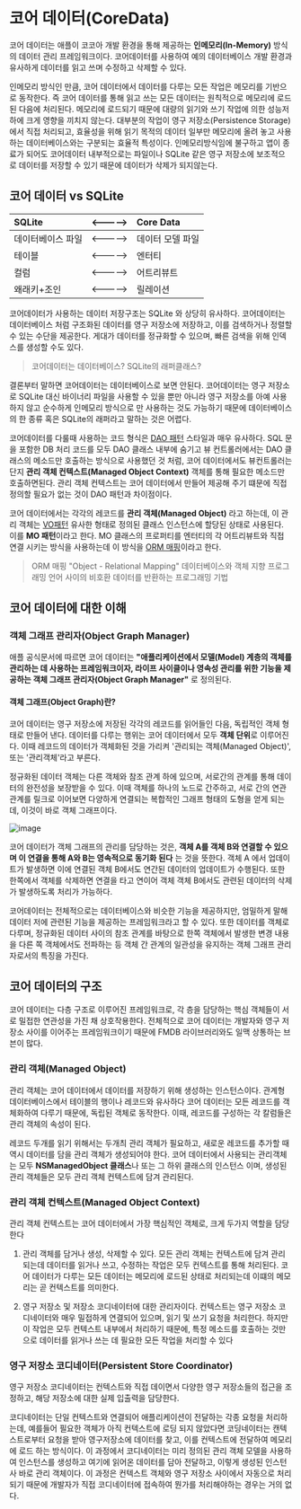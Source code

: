 # 코어 데이터(CoreData)


코어 데이터는 애플이 코코아 개발 환경을 통해 제공하는 **인메모리(In-Memory)** 방식의 데이터 관리 프레임워크이다.
코어데이터를 사용하여 예의 데이터베이스 개발 환경과 유사하게 데이터를 읽고 쓰며 수정하고 삭제할 수 있다.

인메모리 방식인 만큼, 코어 데이터에서 데이터를 다루는 모든 작업은 메모리를 기반으로 동작한다. 즉 코어 데이터를 통해 읽고 쓰는 모든 데이터는 원칙적으로 메모리에 로드된 다음에 처리된다. 메모리에 로드되기 때문에 대량의 읽기와 쓰기 작업에 의한 성능저하에 크게 영향을 끼치지 않는다. 대부분의 작업이 영구 저장소(Persistence Storage)에서 직접 처리되고, 효율성을 위해 읽기 목적의 데이터 일부만 메모리에 올려 놓고 사용하는 데이터베이스와는 구분되는 효율적 특성이다.
인메모리방식임에 불구하고 앱이 종료가 되어도 코어데이터 내부적으로는 파일이나 SQLite 같은 영구 저장소에 보조적으로 데이터를 저장할 수 있기 때문에 데이터가 삭제가 되지않는다.

## 코어 데이터 vs SQLite


|SQLite|<----->|Core Data|
|:---|:---|:---|
|데이터베이스 파일|<----->|데이터 모델 파일|
|테이블|<----->|엔터티|
|컬럼|<----->|어트리뷰트|
|왜래키+조인|<----->|릴레이션|


코어데이터가 사용하는 데이터 저장구조는 SQLite 와 상당히 유사하다. 
코어데이터는 데이터베이스 처럼 구조화된 데이터를 영구 저장소에 저장하고, 이를 검색하거나 정렬할 수 있는 수단을 제공한다. 게대가 데이터를 정규화할 수 있으며, 빠른 검색을 위해 인덱스를 생성할 수도 있다. 

> 코어데이터는 데이터베이스? SQLite의 래퍼클래스?

결론부터 말하면 코어데이터는 데이터베이스로 보면 안된다. 코어데이터는 영구 저장소로 SQLite 대신 바이너리 파일을 사용할 수 있을 뿐만 아니라 영구 저장소를 아예 사용하지 않고 순수하게 인메모리 방식으로 만 사용하는 것도 가능하기 때문에 데이터베이스의 한 종류 혹은 SQLite의 래퍼라고 말하는 것은 어렵다.

코어데이터를 다룰때 사용하는 코드 형식은 [DAO 패턴](https://github.com/gaki2745/Youngjun-iOS-Studio/tree/master/DAOPatternExam) 스타일과 매우 유사하다. SQL 문을 포함한 DB 처리 코드를 모두 DAO 클래스 내부에 숨기고 뷰 컨트롤러에서는 DAO 클래스의 메소드만 호출하는 방식으로 사용했던 것 처럼, 코어 데이터에서도 뷰컨트롤러는 단지 **관리 객체 컨텍스트(Managed Object Context)** 객체를 통해 필요한 메소드만 호출하면된다. 관리 객체 컨텍스트는 코어 데이터에서 만들어 제공해 주기 떄문에 직접 정의할 필요가 없는 것이 DAO 패턴과 차이점이다.

코어 데이터에서는 각각의 레코드를 **관리 객체(Managed Object)** 라고 하는데, 이 관리 객체는 [VO패턴](https://genesis8.tistory.com/214) 유사한 형태로 정의된 클래스 인스턴스에 할당된 상태로 사용된다. 이를 **MO 패턴**이라고 한다.
MO 클래스의 프로퍼티를 엔터티의 각 어트리뷰트와 직접 연결 시키는 방식을 사용하는데 이 방식을 [ORM 매핑](https://jayzzz.tistory.com/66)이라고 한다.


> ORM 매핑
"Object - Relational Mapping" 데이터베이스와 객체 지향 프로그래밍 언어 사이의 비호환 데이터를 반환하는 프로그래밍 기법


## 코어 데이터에 대한 이해


### 객체 그래프 관리자(Object Graph Manager)

애플 공식문서에 따르면 코어 데이터는 **"애플리케이션에서 모델(Model) 계층의 객체를 관리하는 데 사용하는 프레임워크이자, 라이프 사이클이나 영속성 관리를 위한 기능을 제공하는 객체 그래프 관리자(Object Graph Manager"** 로 정의된다.


#### 객체 그래프(Object Graph)란?

코어 데이터는 영구 저장소에 저장된 각각의 레코드를 읽어들인 다음, 독립적인 객체 형태로 만들어 낸다. 데이터를 다루는 행위는 코어 데이터에서 모두 **객체 단위**로 이루어진다.
이때 레코드의 데이터가 객체화된 것을 가리켜 '관리되는 객체(Managed Object)', 또는 '관리객체'라고 부른다.


정규화된 데이터 객체는 다른 객체와 참조 관계 하에 있으며, 서로간의 관계를 통해 데이터의 완전성을 보장받을 수 있다. 이때 객체를 하나의 노드로 간주하고, 서로 간의 연관 관계를 릴크로 이어보면 다양하게 연결되는 복합적인 그래프 형태의 도형을 얻게 되는데, 이것이 바로 객체 그래프이다.

![image](https://user-images.githubusercontent.com/33486820/54890932-edc7fb80-4eee-11e9-8b8b-9936325d75a3.png)

코어 데이터가 객체 그래프의 관리를 담당하는 것은, **객체 A를 객체 B와 연결할 수 있으며 이 연결을 통해 A와 B는 영속적으로 동기화 된다** 는 것을 뜻한다. 객체 A 에서 업데이트가 발생하면 이에 연결된 객체 B에서도 연간된 데이터의 업데이트가 수행된다. 또한 한쪽에서 객체를 삭제하면 연결을 타고 연이어 객체 객체 B에서도 관련된 데이터의 삭제가 발생하도록 처리가 가능하다.


코어데이터는 전체적으로는 데이터베이스와 비슷한 기능을 제공하지만, 엄밀하게 말해 데이터 저에 관련된 기능을 제공하는 프레임워크라고 할 수 있다. 또한 데이터를 객체로 다루며, 정규화된 데이터 사이의 참조 관계를 바탕으로 한쪽 객체에서 발생한 변경 내용을 다른 쪽 객체에서도 전파하는 등 객체 간 관계의 일관성을 유지하는 객체 그래프 관리자로서의 특징을 가진다.



## 코어 데이터의 구조


코어 데이터는 다층 구조로 이루어진 프레임워크로, 각 층을 담당하는 핵심 객체들이 서로 밀접한 연관성을 가진 채 상호작용한다. 전체적으로 코어 데이터는 개발자와 영구 저장소 사이를 이어주는 프레임워크이기 때문에 FMDB 라이브러리와도 일맥 상통하는 브븐이 많다.


### 관리 객체(Managed Object)


관리 객체는 코어 데이터에서 데이터를 저장하기 위해 생성하는 인스턴스이다. 관계형 데이터베이스에서 테이블의 행이나 레코드와 유사하다 코어 데이터는 모든 레코드를 객체화하여 다루기 때문에, 독립된 객체로 동작한다. 이때, 레코드를 구성하는 각 칼럼들은 관리 객체의 속성이 된다.

레코드 두개를 읽기 위해서는 두개츼 관리 객체가 필요하고, 새로운 레코드를 추가할 때 역시 데이터를 담을 관리 객체가 생성되어야 한다. 코어 데이터에서 사용되는 관리객체는 모두 **NSManagedObject 클래스**나 또는 그 하위 클래스의 인스턴스 이며, 생성된 관리 객체들은 모두 관리 객체 컨텍스트에 담겨 관리된다.


### 관리 객체 컨텍스트(Managed Object Context)


관리 객체 컨텍스트는 코어 데이터에서 가장 핵심적인 객체로, 크게 두가지 역할을 담당한다

1. 관리 객체를 담거나 생성, 삭제할 수 있다. 모든 관리 객체는 컨텍스트에 담겨 관리되는데 데이터를 읽거나 쓰고, 수정하는 작업은 모두 컨텍스트를 통해 처리된다. 코어 데이터가 다루는 모든 데이터는 메모리에 로드된 상태로 처리되는데 이떄의 메모리는 곧 컨텍스트를 의미한다.

2. 영구 저장소 및 저장소 코디네이터에 대한 관리자이다. 컨텍스트는 영구 저장소 코디네이터와 매우 밀접하게 연결되어 있으며, 읽기 및 쓰기 요청을 처리한다. 하지만 이 작업은 모두 컨텍스트 내부에서 처리하기 때문에, 특정 메소드를 호출하는 것만으로 데이터를 읽거나 쓰는 데 필요한 모든 작업을 처리할 수 있다

### 영구 저장소 코디네이터(Persistent Store Coordinator)

영구 저장소 코디네이터는 컨텍스트와 직접 데이면서 다양한 영구 저장소들의 접근을 조정하고, 해당 저장소에 대한 실제 입출력을 담당한다.

코디네이터는 단일 컨텍스트와 연결되어 애플리케이션이 전달하는 각종 요청을 처리하는데, 예를들어 필요한 객체가 아직 컨텍스트에 로딩 되지 않았다면 코딩네이터는 캔텍스트로부터 요청을 받아 영구저장소에 데이터를 찾고, 이를 컨텍스트에 전달하여 메모리에 로드 하는 방식이다. 이 과정에서 코디네이터는 미리 정의된 관리 객체 모델을 사용하여 인스턴스를 생성하고 여기에 읽어온 데이터를 담아 전달하고, 이렇게 생성된 인스턴사 바로 관리 객체이다.
이 과정은 컨텍스트 객체와 영구 저장소 사이에서 자동으로 처리되기 때문에 개발자가 직접 코디네이터에 접속하여 뭔가를 처리해야하는 경우는 거의 없다.








